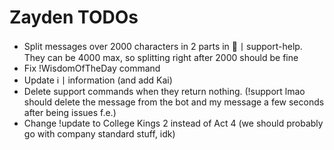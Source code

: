 # Zayden TODOs

- Split messages over 2000 characters in 2 parts in 🐜丨support-help. They can be 4000 max, so splitting right after 2000 should be fine
- Fix !WisdomOfTheDay command
- Update ℹ丨information (and add Kai)
- Delete support commands when they return nothing. (!support lmao should delete the message from the bot and my message a few seconds after being issues f.e.)
- Change !update to College Kings 2 instead of Act 4 (we should probably go with company standard stuff, idk)